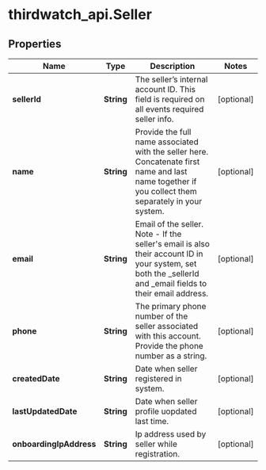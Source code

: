 # thirdwatch_api.Seller

## Properties
Name | Type | Description | Notes
------------ | ------------- | ------------- | -------------
**sellerId** | **String** | The seller’s internal account ID. This field is required on all events required seller info. | [optional] 
**name** | **String** | Provide the full name associated with the seller here. Concatenate first name and last name together if you collect them separately in your system. | [optional] 
**email** | **String** | Email of the seller. Note - If the seller&#39;s email is also their account ID in your system, set both the _sellerId and _email fields to their email address. | [optional] 
**phone** | **String** | The primary phone number of the seller associated with this account. Provide the phone number as a string. | [optional] 
**createdDate** | **String** | Date when seller registered in system. | [optional] 
**lastUpdatedDate** | **String** | Date when seller profile uopdated last time. | [optional] 
**onboardingIpAddress** | **String** | Ip address used by seller while registration. | [optional] 


